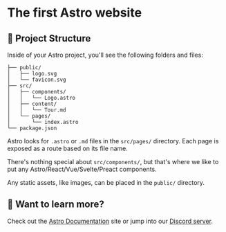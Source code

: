 # The first Astro website

## 🚀 Project Structure

Inside of your Astro project, you'll see the following folders and files:

```
├── public/
│   ├── logo.svg
│   └── favicon.svg
├── src/
│   ├── components/
│   │   └── Logo.astro
│   ├── content/
│   │   └── Tour.md
│   └── pages/
│       └── index.astro
└── package.json
```

Astro looks for `.astro` or `.md` files in the `src/pages/` directory.
Each page is exposed as a route based on its file name.

There's nothing special about `src/components/`, but that's where we like to put any Astro/React/Vue/Svelte/Preact components.

Any static assets, like images, can be placed in the `public/` directory.

## 👀 Want to learn more?

Check out the [Astro Documentation](https://github.com/withastro/astro) site or jump into our [Discord server](https://astro.build/chat).
